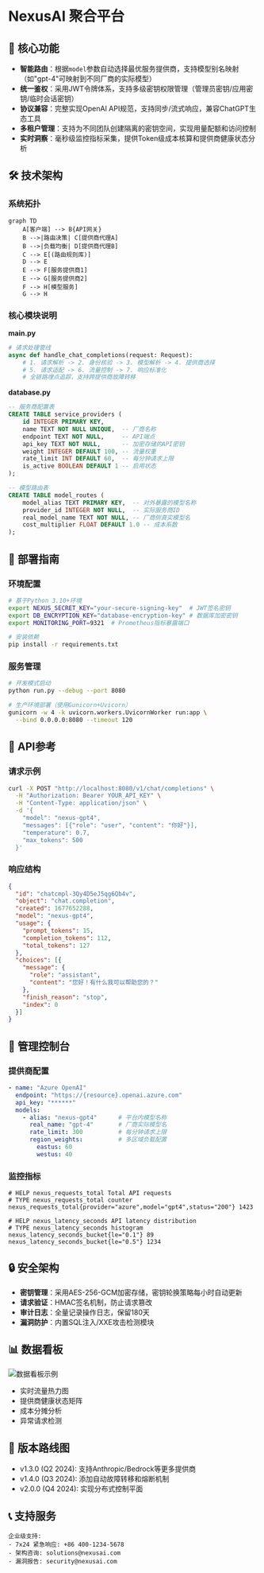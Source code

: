 # NexusAI 聚合平台

## 🌟 核心功能
- **智能路由**：根据`model`参数自动选择最优服务提供商，支持模型别名映射（如"gpt-4"可映射到不同厂商的实际模型）
- **统一鉴权**：采用JWT令牌体系，支持多级密钥权限管理（管理员密钥/应用密钥/临时会话密钥）
- **协议兼容**：完整实现OpenAI API规范，支持同步/流式响应，兼容ChatGPT生态工具
- **多租户管理**：支持为不同团队创建隔离的密钥空间，实现用量配额和访问控制
- **实时洞察**：毫秒级监控指标采集，提供Token级成本核算和提供商健康状态分析

## 🛠️ 技术架构
### 系统拓扑
```mermaid
graph TD
    A[客户端] --> B{API网关}
    B -->|路由决策| C[提供商代理A]
    B -->|负载均衡| D[提供商代理B]
    C --> E[(路由规则库)]
    D --> E
    E --> F[服务提供商1]
    E --> G[服务提供商2]
    F --> H[模型服务]
    G --> H
```

### 核心模块说明
**main.py**  
```python
# 请求处理管线
async def handle_chat_completions(request: Request):
    # 1. 请求解析 -> 2. 身份核验 -> 3. 模型解析 -> 4. 提供商选择
    # 5. 请求适配 -> 6. 流量控制 -> 7. 响应标准化
    # 全链路埋点追踪，支持跨提供商故障转移
```

**database.py**  
```sql
-- 服务商配置表
CREATE TABLE service_providers (
    id INTEGER PRIMARY KEY,
    name TEXT NOT NULL UNIQUE,  -- 厂商名称
    endpoint TEXT NOT NULL,     -- API端点
    api_key TEXT NOT NULL,      -- 加密存储的API密钥
    weight INTEGER DEFAULT 100, -- 流量权重
    rate_limit INT DEFAULT 60,  -- 每分钟请求上限
    is_active BOOLEAN DEFAULT 1 -- 启用状态
);

-- 模型路由表
CREATE TABLE model_routes (
    model_alias TEXT PRIMARY KEY,  -- 对外暴露的模型名称
    provider_id INTEGER NOT NULL,  -- 实际服务商ID  
    real_model_name TEXT NOT NULL, -- 厂商侧真实模型名
    cost_multiplier FLOAT DEFAULT 1.0 -- 成本系数
);
```

## 🚀 部署指南
### 环境配置
```bash
# 基于Python 3.10+环境
export NEXUS_SECRET_KEY="your-secure-signing-key"  # JWT签名密钥
export DB_ENCRYPTION_KEY="database-encryption-key" # 数据库加密密钥
export MONITORING_PORT=9321  # Prometheus指标暴露端口

# 安装依赖
pip install -r requirements.txt
```

### 服务管理
```bash
# 开发模式启动
python run.py --debug --port 8080

# 生产环境部署（使用Gunicorn+Uvicorn）
gunicorn -w 4 -k uvicorn.workers.UvicornWorker run:app \
  --bind 0.0.0.0:8080 --timeout 120
```

## 📡 API参考
### 请求示例
```bash
curl -X POST "http://localhost:8080/v1/chat/completions" \
  -H "Authorization: Bearer YOUR_API_KEY" \
  -H "Content-Type: application/json" \
  -d '{
    "model": "nexus-gpt4", 
    "messages": [{"role": "user", "content": "你好"}],
    "temperature": 0.7,
    "max_tokens": 500
  }'
```

### 响应结构
```json
{
  "id": "chatcmpl-3Qy4D5eJ5qg6Qb4v",
  "object": "chat.completion",
  "created": 1677652288,
  "model": "nexus-gpt4",
  "usage": {
    "prompt_tokens": 15,
    "completion_tokens": 112,
    "total_tokens": 127
  },
  "choices": [{
    "message": {
      "role": "assistant",
      "content": "您好！有什么我可以帮助您的？"
    },
    "finish_reason": "stop",
    "index": 0
  }]
}
```

## 🔧 管理控制台
### 提供商配置
```yaml
- name: "Azure OpenAI"
  endpoint: "https://{resource}.openai.azure.com"
  api_key: "******"
  models:
    - alias: "nexus-gpt4"      # 平台内模型名称
      real_name: "gpt-4"       # 厂商实际模型名
      rate_limit: 300          # 每分钟请求上限
      region_weights:          # 多区域负载配置
        eastus: 60
        westus: 40
```

### 监控指标
```prometheus
# HELP nexus_requests_total Total API requests
# TYPE nexus_requests_total counter
nexus_requests_total{provider="azure",model="gpt4",status="200"} 1423

# HELP nexus_latency_seconds API latency distribution
# TYPE nexus_latency_seconds histogram
nexus_latency_seconds_bucket{le="0.1"} 89
nexus_latency_seconds_bucket{le="0.5"} 1234
```

## 🔒 安全架构
- **密钥管理**：采用AES-256-GCM加密存储，密钥轮换策略每小时自动更新
- **请求验证**：HMAC签名机制，防止请求篡改
- **审计日志**：全量记录操作日志，保留180天
- **漏洞防护**：内置SQL注入/XXE攻击检测模块

## 📊 数据看板
![数据看板示例](https://via.placeholder.com/800x500?text=NexusAI+监控看板)

- 实时流量热力图
- 提供商健康状态矩阵
- 成本分摊分析
- 异常请求检测

## 📌 版本路线图
- v1.3.0 (Q2 2024): 支持Anthropic/Bedrock等更多提供商
- v1.4.0 (Q3 2024): 添加自动故障转移和熔断机制
- v2.0.0 (Q4 2024): 实现分布式控制平面

## 📞 支持服务
```text
企业级支持:
- 7x24 紧急响应: +86 400-1234-5678
- 架构咨询: solutions@nexusai.com
- 漏洞报告: security@nexusai.com
```